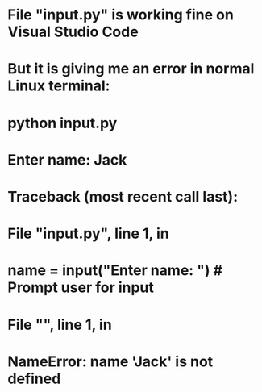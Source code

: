 # File "input.py" is working fine on Visual Studio Code
# But it is giving me an error in normal Linux terminal:
#
#   python input.py
#   Enter name: Jack
#   Traceback (most recent call last):
#   File "input.py", line 1, in <module>
#   name = input("Enter name: ") # Prompt user for input
#   File "<string>", line 1, in <module>
#   NameError: name 'Jack' is not defined

